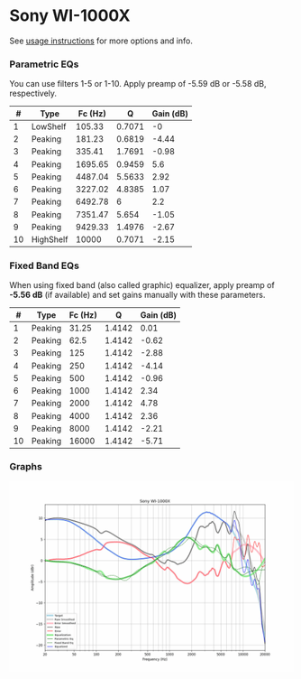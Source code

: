 # Sony WI-1000X
See [usage instructions](https://github.com/jaakkopasanen/AutoEq#usage) for more options and info.

### Parametric EQs
You can use filters 1-5 or 1-10. Apply preamp of -5.59 dB or -5.58 dB, respectively.

|   # | Type      |   Fc (Hz) |      Q |   Gain (dB) |
|-----|-----------|-----------|--------|-------------|
|   1 | LowShelf  |    105.33 | 0.7071 |       -0    |
|   2 | Peaking   |    181.23 | 0.6819 |       -4.44 |
|   3 | Peaking   |    335.41 | 1.7691 |       -0.98 |
|   4 | Peaking   |   1695.65 | 0.9459 |        5.6  |
|   5 | Peaking   |   4487.04 | 5.5633 |        2.92 |
|   6 | Peaking   |   3227.02 | 4.8385 |        1.07 |
|   7 | Peaking   |   6492.78 | 6      |        2.2  |
|   8 | Peaking   |   7351.47 | 5.654  |       -1.05 |
|   9 | Peaking   |   9429.33 | 1.4976 |       -2.67 |
|  10 | HighShelf |  10000    | 0.7071 |       -2.15 |

### Fixed Band EQs
When using fixed band (also called graphic) equalizer, apply preamp of **-5.56 dB** (if available) and set gains manually with these parameters.

|   # | Type    |   Fc (Hz) |      Q |   Gain (dB) |
|-----|---------|-----------|--------|-------------|
|   1 | Peaking |     31.25 | 1.4142 |        0.01 |
|   2 | Peaking |     62.5  | 1.4142 |       -0.62 |
|   3 | Peaking |    125    | 1.4142 |       -2.88 |
|   4 | Peaking |    250    | 1.4142 |       -4.14 |
|   5 | Peaking |    500    | 1.4142 |       -0.96 |
|   6 | Peaking |   1000    | 1.4142 |        2.34 |
|   7 | Peaking |   2000    | 1.4142 |        4.78 |
|   8 | Peaking |   4000    | 1.4142 |        2.36 |
|   9 | Peaking |   8000    | 1.4142 |       -2.21 |
|  10 | Peaking |  16000    | 1.4142 |       -5.71 |

### Graphs
![](./Sony%20WI-1000X.png)
